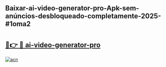## Baixar-ai-video-generator-pro-Apk-sem-anúncios-desbloqueado-completamente-2025-#1oma2

# <h2><a href="https://ainizakaria.my?title=ai-video-generator-pro&ref=20M">🔗👉 🔴 ai-video-generator-pro</a></h2>

[![acn](https://github.com/user-attachments/assets/0f9c940e-d8b0-45ae-aac7-cd30a18b3e1c)](https://ainizakaria.my?title=ai-video-generator-pro&ref=20M)

